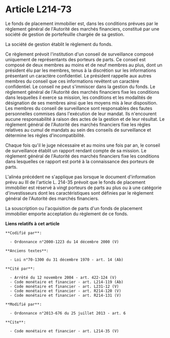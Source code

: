 # Article L214-73

Le fonds de placement immobilier est, dans les conditions prévues par le règlement général de l'Autorité des marchés
financiers, constitué par une société de gestion de portefeuille chargée de sa gestion. 

La société de gestion établit le règlement du fonds. 

Ce règlement prévoit l'institution d'un conseil de surveillance composé uniquement de représentants des porteurs de parts. Ce
conseil est composé de deux membres au moins et de neuf membres au plus, dont un président élu par les membres, tenus à la
discrétion sur les informations présentant un caractère confidentiel. Le président rappelle aux autres membres du conseil que
ces informations revêtent un caractère confidentiel. Le conseil ne peut s'immiscer dans la gestion du fonds. Le règlement
général de l'Autorité des marchés financiers fixe les conditions dans lesquelles il exerce sa mission, les conditions et les
modalités de désignation de ses membres ainsi que les moyens mis à leur disposition. Les membres du conseil de surveillance
sont responsables des fautes personnelles commises dans l'exécution de leur mandat. Ils n'encourent aucune responsabilité à
raison des actes de la gestion et de leur résultat. Le règlement général de l'Autorité des marchés financiers fixe les règles
relatives au cumul de mandats au sein des conseils de surveillance et détermine les règles d'incompatibilité. 

Chaque fois qu'il le juge nécessaire et au moins une fois par an, le conseil de surveillance établit un rapport rendant
compte de sa mission. Le règlement général de l'Autorité des marchés financiers fixe les conditions dans lesquelles ce
rapport est porté à la connaissance des porteurs de parts. 

L'alinéa précédent ne s'applique pas lorsque le document d'information prévu au III de l'article L. 214-35 prévoit que le
fonds de placement immobilier est réservé à vingt porteurs de parts au plus ou à une catégorie d'investisseurs dont les
caractéristiques sont définies par le règlement général de l'Autorité des marchés financiers. 

La souscription ou l'acquisition de parts d'un fonds de placement immobilier emporte acceptation du règlement de ce fonds.

**Liens relatifs à cet article**

	**Codifié par**:

	  - Ordonnance n°2000-1223 du 14 décembre 2000 (V)

	**Anciens textes**:

	  - Loi n°70-1300 du 31 décembre 1970 - art. 14 (Ab)

	**Cité par**:

	  - Arrêté du 12 novembre 2004 - art. 422-124 (V)
	  - Code monétaire et financier - art. L214-119 (Ab)
	  - Code monétaire et financier - art. L231-12 (V)
	  - Code monétaire et financier - art. R214-120 (V)
	  - Code monétaire et financier - art. R214-131 (V)

	**Modifié par**:

	  - Ordonnance n°2013-676 du 25 juillet 2013 - art. 6

	**Cite**:

	  - Code monétaire et financier - art. L214-35 (V)
